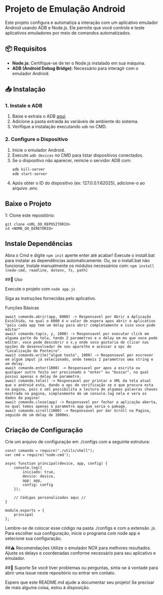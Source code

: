 # Projeto de Emulação Android

Este projeto configura e automatiza a interação com um aplicativo emulador Android usando ADB e Node.js. Ele permite que você controle e teste aplicativos emuladores por meio de comandos automatizados.

## 📦 Requisitos

- **Node.js**: Certifique-se de ter o Node.js instalado em sua máquina.
- **ADB (Android Debug Bridge)**: Necessário para interagir com o emulador Android.

## 📥 Instalação

### 1. Instale o ADB

1. Baixe e extraia o ADB [aqui](https://dl.google.com/android/repository/platform-tools-latest-windows.zip).
2. Adicione a pasta extraída às variáveis de ambiente do sistema.
3. Verifique a instalação executando `adb` no CMD.

### 2. Configure o Dispositivo

1. Inicie o emulador Android.
2. Execute `adb devices` no CMD para listar dispositivos conectados.
3. Se o dispositivo não aparecer, reinicie o servidor ADB com:
   ```sh
   adb kill-server
   adb start-server

4) Após obter o ID do dispositivo (ex: 127.0.0.1:62025), adicione-o ao arquivo .env.
   
## Baixe o Projeto

1: Clone este repositório:
```
git clone <URL_DO_REPOSITORIO>
cd <NOME_DO_DIRETORIO>
```

## Instale Dependências
Abra o Cmd e digite ``` npm init ``` aperte enter até acabar!
Execute o install.bat para instalar as dependências automaticamente.
Ou, se o install.bat não funcionar, Instale manualmente os módulos necessários com:
``` npm install [node-cmd, readline, dotenv, fs, path] ```

##🚀 Uso

Execute o projeto com
``` node app.js ```

Siga as instruções fornecidas pelo aplicativo.

Funções Básicas

``` 
await comando.abrir(app, 6000) -> Responsavel por Abrir a Aplicação Escolhida, no qual o 6000 é o valor de espera apos abrir o aplicativo "pois cada app tem um delay para abrir completamente e isso voce pode editar"
await comando.tap(x, y, 1000) -> Responsavel por executar click em alguma parte da tela, tendo 2 parametros e o delay em ms que voce pode editar, voce pode descobrir o x,y onde voce gostaria de clicar nas opções de desenvolvedor de seu aparelho e acessar a opc de "Localização do Ponteiro".
await comando.write("algum texto", 1000) -> Responsavel por escrever em algum imput já selecionado, onde temois 2 parametros uma string e um delay.
await comando.enter(1000) -> Responsavel por apos a escrita ou qualquer outro feito ser precionado o "enter" ou "buscar", no qual possui apenas o delay de parametro.
await comando.tela() -> Responsavel por printar o XML da tela atual que o android esta, dando a opc de verificação se o que procura esta na pagina, pois o xml possibilita a leitura de algumas palavras chaves mostrada na pagina, simplesmente de um console.log nela e vera os dados da pagina!
await comando.close(app) -> Responsavel por fechar a aplicação aberta, no qual temos apenas o parametro app que seria o pakage.
await comando.scroll(1000) -> Responsavel por dar Scroll na Pagina, seguido de um delay de 1000ms.

```

## Criação de Configuração
Crie um arquivo de configuração em ./configs com a seguinte estrutura:

```
const comando = require("./utils/shell");
var cmd = require('node-cmd');

async function principal(device, app, config) {
    console.log({
        iniciado: true,
        device: device,
        app: app,
        config: config
    });
    
    // Códigos personalizados aqui //
}

module.exports = {
    principal
};

```

Lembre-se de colocar esse código na pasta ./configs e com a extensão .js. Para escolher sua configuração, inicie o programa com node app e selecione sua configuração.

##⚠️ Recomendações
Utilize o emulador NOX para melhores resultados.
Ajuste os delays e coordenadas conforme necessário para seu aplicativo e emulador.

##💬 Suporte
Se você tiver problemas ou perguntas, sinta-se à vontade para abrir uma issue neste repositório ou entrar em contato.

Espero que este README.md ajude a documentar seu projeto! Se precisar de mais alguma coisa, estou à disposição.
